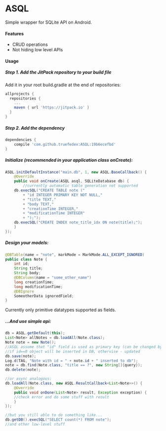 # ASQL
Simple wrapper for SQLite API on Android.

#### Features
 - CRUD operations
 - Not hiding low level APIs

#### Usage

##### Step 1. Add the JitPack repository to your build file

Add it in your root build.gradle at the end of repositories:
```gradle
allprojects {
  repositories {
    ...
    maven { url 'https://jitpack.io' }
  }
}
```

##### Step 2. Add the dependency

```groovy
dependencies {
	compile 'com.github.truefedex:ASQL:19b6ecefbd'
}
```

##### Initialize (recommended in your application class onCreate):
```java
ASQL.initDefaultInstance("main.db", 1, new ASQL.BaseCallback() {
    @Override
    public void onCreate(ASQL asql, SQLiteDatabase db) {
	    //currently automatic table generation not supported
	db.execSQL("CREATE TABLE note ("
		+ "id INTEGER PRIMARY KEY NOT NULL,"
		+ "title TEXT,"
		+ "body TEXT,"
		+ "creationTime INTEGER,"
		+ "modificationTime INTEGER"
		+ ");");
	db.execSQL("CREATE INDEX note_title_idx ON note(title);");
    }
});
```

##### Design your models:
```java
@DBTable(name = "note", markMode = MarkMode.ALL_EXCEPT_IGNORED)
public class Note {
    int id;
    String title;
    String body;
    @DBColumn(name = "some_other_name")
    long creationTime;
    long modificationTime;
    @DBIgnore
    SomeotherData ignoredField;
}
```
Currently only primitive datatypes supported as fields.

##### ...And use simple api:

```java
db = ASQL.getDefault(this);
List<Note> allNotes = db.loadAll(Note.class);
Note note = new Note();
//ASQL assume that "id" field is used as primary key (can be changed by @DBColumn(primaryKey = true) annotation)
//if id==0 object will be inserted in DB, othervise - updated
db.save(note);
Log.d(TAG, "Note with id = " + note.id + " inserted to db");
note = db.find(Note.class, "title == ?", new String[]{query});
db.delete(note);

//or async analogous:
db.loadAll(Note.class, new ASQL.ResultCallback<List<Note>>() {
    @Override
    public void onDone(List<Note> result, Exception exception) {
	//check error and do some stuff with result
    }
});

//but you still able to do something like...
db.getDB().execSQL("SELECT count(*) FROM note");
//and other low-level stuff
```

